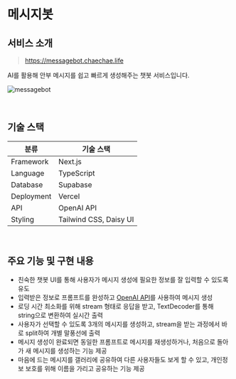 # 메시지봇

## 서비스 소개

> <https://messagebot.chaechae.life>

AI를 활용해 안부 메시지를 쉽고 빠르게 생성해주는 챗봇 서비스입니다.

![messagebot](https://github.com/kec0130/messagebot/assets/77032760/06713039-3adc-4b5b-8157-2714eb80ae4f)

<br />

## 기술 스택

| 분류       | 기술 스택              |
| ---------- | ---------------------- |
| Framework  | Next.js                |
| Language   | TypeScript             |
| Database   | Supabase               |
| Deployment | Vercel                 |
| API        | OpenAI API             |
| Styling    | Tailwind CSS, Daisy UI |

<br />

## 주요 기능 및 구현 내용

- 친숙한 챗봇 UI를 통해 사용자가 메시지 생성에 필요한 정보를 잘 입력할 수 있도록 유도
- 입력받은 정보로 프롬프트를 완성하고 [OpenAI API](https://platform.openai.com/docs/api-reference)를 사용하여 메시지 생성
- 로딩 시간 최소화를 위해 stream 형태로 응답을 받고, TextDecoder를 통해 string으로 변환하여 실시간 출력
- 사용자가 선택할 수 있도록 3개의 메시지를 생성하고, stream을 받는 과정에서 바로 split하여 개별 말풍선에 출력
- 메시지 생성이 완료되면 동일한 프롬프트로 메시지를 재생성하거나, 처음으로 돌아가 새 메시지를 생성하는 기능 제공
- 마음에 드는 메시지를 갤러리에 공유하여 다른 사용자들도 보게 할 수 있고, 개인정보 보호를 위해 이름을 가리고 공유하는 기능 제공
